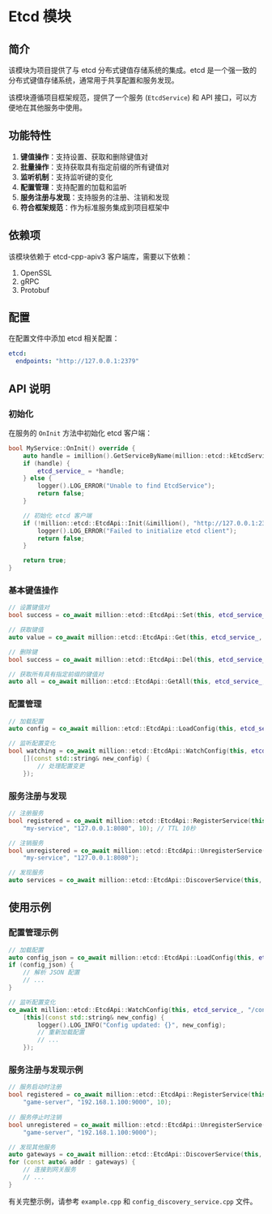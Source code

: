 # Etcd 模块

## 简介

该模块为项目提供了与 etcd 分布式键值存储系统的集成。etcd 是一个强一致的分布式键值存储系统，通常用于共享配置和服务发现。

该模块遵循项目框架规范，提供了一个服务 (`EtcdService`) 和 API 接口，可以方便地在其他服务中使用。

## 功能特性

1. **键值操作**：支持设置、获取和删除键值对
2. **批量操作**：支持获取具有指定前缀的所有键值对
3. **监听机制**：支持监听键的变化
4. **配置管理**：支持配置的加载和监听
5. **服务注册与发现**：支持服务的注册、注销和发现
6. **符合框架规范**：作为标准服务集成到项目框架中

## 依赖项

该模块依赖于 etcd-cpp-apiv3 客户端库，需要以下依赖：

1. OpenSSL
2. gRPC
3. Protobuf

## 配置

在配置文件中添加 etcd 相关配置：

```yaml
etcd:
  endpoints: "http://127.0.0.1:2379"
```

## API 说明

### 初始化

在服务的 `OnInit` 方法中初始化 etcd 客户端：

```cpp
bool MyService::OnInit() override {
    auto handle = imillion().GetServiceByName(million::etcd::kEtcdServiceName);
    if (handle) {
        etcd_service_ = *handle;
    } else {
        logger().LOG_ERROR("Unable to find EtcdService");
        return false;
    }

    // 初始化 etcd 客户端
    if (!million::etcd::EtcdApi::Init(&imillion(), "http://127.0.0.1:2379")) {
        logger().LOG_ERROR("Failed to initialize etcd client");
        return false;
    }

    return true;
}
```

### 基本键值操作

```cpp
// 设置键值对
bool success = co_await million::etcd::EtcdApi::Set(this, etcd_service_, "key", "value");

// 获取键值
auto value = co_await million::etcd::EtcdApi::Get(this, etcd_service_, "key");

// 删除键
bool success = co_await million::etcd::EtcdApi::Del(this, etcd_service_, "key");

// 获取所有具有指定前缀的键值对
auto all = co_await million::etcd::EtcdApi::GetAll(this, etcd_service_, "prefix");
```

### 配置管理

```cpp
// 加载配置
auto config = co_await million::etcd::EtcdApi::LoadConfig(this, etcd_service_, "/config/myapp");

// 监听配置变化
bool watching = co_await million::etcd::EtcdApi::WatchConfig(this, etcd_service_, "/config/myapp", 
    [](const std::string& new_config) {
        // 处理配置变更
    });
```

### 服务注册与发现

```cpp
// 注册服务
bool registered = co_await million::etcd::EtcdApi::RegisterService(this, etcd_service_, 
    "my-service", "127.0.0.1:8080", 10); // TTL 10秒

// 注销服务
bool unregistered = co_await million::etcd::EtcdApi::UnregisterService(this, etcd_service_, 
    "my-service", "127.0.0.1:8080");

// 发现服务
auto services = co_await million::etcd::EtcdApi::DiscoverService(this, etcd_service_, "my-service");
```

## 使用示例

### 配置管理示例

```cpp
// 加载配置
auto config_json = co_await million::etcd::EtcdApi::LoadConfig(this, etcd_service_, "/config/myapp");
if (config_json) {
    // 解析 JSON 配置
    // ...
}

// 监听配置变化
co_await million::etcd::EtcdApi::WatchConfig(this, etcd_service_, "/config/myapp",
    [this](const std::string& new_config) {
        logger().LOG_INFO("Config updated: {}", new_config);
        // 重新加载配置
        // ...
    });
```

### 服务注册与发现示例

```cpp
// 服务启动时注册
bool registered = co_await million::etcd::EtcdApi::RegisterService(this, etcd_service_,
    "game-server", "192.168.1.100:9000", 10);
    
// 服务停止时注销
bool unregistered = co_await million::etcd::EtcdApi::UnregisterService(this, etcd_service_,
    "game-server", "192.168.1.100:9000");

// 发现其他服务
auto gateways = co_await million::etcd::EtcdApi::DiscoverService(this, etcd_service_, "gateway");
for (const auto& addr : gateways) {
    // 连接到网关服务
    // ...
}
```

有关完整示例，请参考 `example.cpp` 和 `config_discovery_service.cpp` 文件。